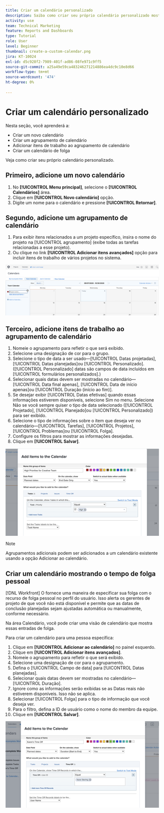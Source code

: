 ```yaml
---
title: Criar um calendário personalizado
description: Saiba como criar seu próprio calendário personalizado mostrando seus itens de trabalho e folgas pessoais.
activity: use
team: Technical Marketing
feature: Reports and Dashboards
type: Tutorial
role: User
level: Beginner
thumbnail: create-a-custom-calendar.png
jira: KT-10024
exl-id: d5c928f2-7989-401f-ad86-08fe971c9ff5
source-git-commit: a25a49e59ca483246271214886ea4dc9c10e8d66
workflow-type: tm+mt
source-wordcount: '474'
ht-degree: 0%

---
```


# Criar um calendário personalizado

Nesta seção, você aprenderá a:

* Criar um novo calendário
* Criar um agrupamento de calendário
* Adicionar itens de trabalho ao agrupamento de calendário
* Criar um calendário de folga

Veja como criar seu próprio calendário personalizado.

## Primeiro, adicione um novo calendário

1. No **[!UICONTROL Menu principal]**, selecione o **[!UICONTROL Calendários]** área.
1. Clique em **[!UICONTROL Novo calendário]** opção.
1. Digite um nome para o calendário e pressione **[!UICONTROL Retornar]**.

## Segundo, adicione um agrupamento de calendário

1. Para exibir itens relacionados a um projeto específico, insira o nome do projeto na [!UICONTROL agrupamento] (exibe todas as tarefas relacionadas a esse projeto).
1. Ou clique no link **[!UICONTROL Adicionar itens avançados]** opção para incluir itens de trabalho de vários projetos no sistema.

![Uma imagem da tela para adicionar um agrupamento a um calendário](assets/calendar-2-1.png)

## Terceiro, adicione itens de trabalho ao agrupamento de calendário

1. Nomeie o agrupamento para refletir o que será exibido.
1. Selecione uma designação de cor para o grupo.
1. Selecione o tipo de data a ser usado—[!UICONTROL Datas projetadas], [!UICONTROL Datas planejadas]ou [!UICONTROL Personalizado]. ([!UICONTROL Personalizado] datas são campos de data incluídos em [!UICONTROL formulários personalizados].)
1. Selecionar quais datas devem ser mostradas no calendário—[!UICONTROL Data final apenas], [!UICONTROL Data de início apenas]ou [!UICONTROL Duração (início ao fim)].
1. Se desejar exibir [!UICONTROL Datas efetivas] quando essas informações estiverem disponíveis, selecione Sim no menu. Selecione Não se você sempre quiser o tipo de data selecionado ([!UICONTROL Projetado], [!UICONTROL Planejado]ou [!UICONTROL Personalizado]) para ser exibido.
1. Selecione o tipo de informações sobre o item que deseja ver no calendário—[!UICONTROL Tarefas], [!UICONTROL Projetos], [!UICONTROL Problemas]ou [!UICONTROL Folga].
1. Configure os filtros para mostrar as informações desejadas.
1. Clique em **[!UICONTROL Salvar]**.

![Uma imagem da tela para adicionar itens de trabalho a um agrupamento de calendário](assets/calendar-2-2.png)

>[!NOTE]
>
>Agrupamentos adicionais podem ser adicionados a um calendário existente usando a opção Adicionar ao calendário.

## Criar um calendário mostrando o tempo de folga pessoal

[!DNL Workfront] O fornece uma maneira de especificar sua folga com o recurso de folga pessoal no perfil do usuário. Isso alerta os gerentes de projeto de que você não está disponível e permite que as datas de conclusão planejadas sejam ajustadas automática ou manualmente, conforme necessário.

Na área Calendário, você pode criar uma visão de calendário que mostra essas entradas de folga.

Para criar um calendário para uma pessoa específica:

1. Clique em **[!UICONTROL Adicionar ao calendário]** no painel esquerdo.
1. Clique em **[!UICONTROL Adicionar itens avançados]**.
1. Nomeie o agrupamento para refletir o que será exibido.
1. Selecione uma designação de cor para o agrupamento.
1. Defina o [!UICONTROL Campo de data] para [!UICONTROL Datas planejadas].
1. Selecionar quais datas devem ser mostradas no calendário—[!UICONTROL Duração].
1. Ignore como as informações serão exibidas se as Datas reais não estiverem disponíveis. Isso não se aplica.
1. Selecionar [!UICONTROL Folga] para o tipo de informação que você deseja ver.
1. Para o filtro, defina a ID de usuário como o nome do membro da equipe.
1. Clique em **[!UICONTROL Salvar]**.

![Uma imagem da tela para adicionar entradas de folga a um agrupamento de calendário](assets/calendar-2-3.png)
